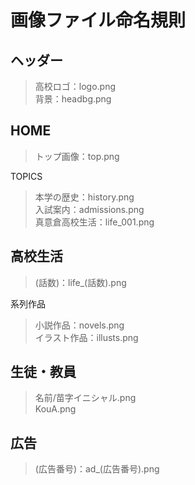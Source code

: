 # 画像ファイル命名規則  

## ヘッダー
> 高校ロゴ：logo.png  
> 背景：headbg.png  

## HOME  
> トップ画像：top.png  

TOPICS  
> 本学の歴史：history.png  
> 入試案内：admissions.png  
> 真意倉高校生活：life_001.png  

## 高校生活  
> (話数)：life_(話数).png  

系列作品
> 小説作品：novels.png  
> イラスト作品：illusts.png

## 生徒・教員
> 名前/苗字イニシャル.png  
> KouA.png

## 広告
> (広告番号)：ad_(広告番号).png
